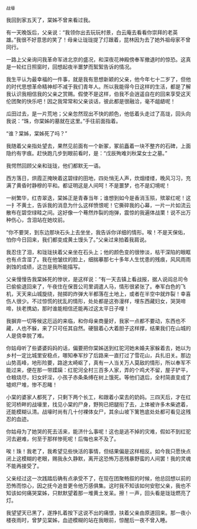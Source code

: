     战壕 

   我回到家五天了，棠姊不曾来看过我。

   有一天晚饭后，父亲说：“我领你出去玩玩村景，白云庵去看看你崇拜的老英雄。”我很不好意思的笑了！母亲让珑珑提了灯跟着，昆林因为去了她外祖母家不曾同行。

   一路上父亲询问我革命军进北京的盛况，和深夜花神殿傍奉军撤退时的惊恐。这真是一轮红日照窗时，回想起夜半噩梦而絮絮告诉的情况。

   我生平认为最幸福的一件事，就是我有思想新颖的父亲，他今年七十二岁了，但他的时代思想革命精神却不减于我们青年人。所以我能得今日这样的生活，都是了解我认识我相信我的父亲之赏赐。假使不是这样，伯我不会逍遥自在的回来享受这天伦团聚的快乐吧！因之我常常和父亲谈话，彼此都是很融洽，毫不龃龉呢！

   瓜田过去，是一片荒地；父亲忽然现出不快的颜色，他低着头走过了高垅，回头向我说：“珠，你棠姊的墓就在这里。”手往前面指着。

   “谁？棠姊，棠姊死了吗？”

   我随着父亲指处望去，果然见前面有一个新冢，冢前矗着一块不整齐的石碑，上面隐约有字痕。赶快跑几步到眼前看时，是：“戊辰殉难刘秋棠女士之墓。”

   我愕然回顾父亲和珑珑，他们都默无一语。

   西方落日，烘霞正掩映着这碧绿的田地，四处悄无人声，炊烟缕缕，晚风习习，充满了黄昏时静穆的平和。都证明这是人间呵！不是噩梦，也不是幻境呢！

   一树繁华，红杏翠迭，棠姊正是青春当年；谁想到如今是香消玉殒，殡翠红呢！这一扌不黄土，告诉我的消息为什么这样愤恨呢！它撕碎我的心幕，一片一片如流云散布在碧空绿畦之间。这好像一个蓦然炸裂的炮弹，震惊的我遍体战栗！说不出万种伤心，含泪站在她坟前。

   “你不要哭，到东边那块石头上去坐坐，我告诉你详细的情形。唉！不是天保佑，怕你今日回来，我们都变成黄土馒头了。”父亲过来拍着我肩说。

   我忍住了泪，和珑珑扶着父亲坐在石头上；他的颜色变的很惨淡，枯干深陷的眼眶也有点含湿了。我在他皱纹的脸上，细揣摹那七十多年人生忧患的残痕，风风雨雨剥蚀的成绩，这岂是我所能描写。

   父亲慢慢告我棠姊死的惨状，是这样说：“有一天去镇上看战报，据人说阎总司令已偷偷退回来了，午夜住在保晋公司里调遣人马，情形很紧张了。奉军白色的飞机，天天来山城旋绕，抛掷的炸弹大半都落在土地上，或者在半空中就炸裂！幸喜伤人很少。不过惊慌的扰乱的情形，处处都是这弥漫样，埋东西藏妇女，哭哭啼啼，扶老携幼，那时谁能相信还能再过这太平日子哩！

   我摒弃一切等候这厄运的来临，和你母亲商量好，我家一点都不要动，东西也不藏，人也不躲，来了只可任其自然。硬狠着心大着胆子这样撑，结果我们在山城的人是侥幸脱了难。

   你姑母听了些婆婆妈妈的话，偏要把你棠姊送到红驼河她未婚夫家躲着去，她以为乡村一定比城里安稳点，哪知奉军抄了后路来一直打过了雪花山，兵扎旧关。那边山势高峰，地形险要，路途太崎岖了，真有一人当关万人莫敌的情形，所以奉军不能过来，便在那一带蹂躏：红驼河全村三百多人家，弄的个鸡犬不留，屋子铲平，仓粮烧尽，妇女奸淫，小孩子赤条条缚在树上饿死。等他们退后，全村简直变成了墟烬尸堆，惨不忍睹！

   小棠的婆家人都死了，只剩下两个长工，和跟着小棠去的奶妈。三四天后，才在红驼河桥畔的战壕里，找见小棠的尸身，野狗已把腿衔了去，上体被许多木柴遮着，还能模糊认清。战壕时尚有几十付裸体女尸，其余山坡下篱笆底处处都可看见这残忍的血迹。

   你姑母为了她哭的死去活来，能济什么事呢！这也是逃不掉的灾难，假如不到红驼河去避难，何至于那样惨死呢！后悔也来不及了。

   唉！珠！我老了，我希望见些快活的事情，但结果偏是这样相反。如今我只愿快点闭上这模糊的老眼，赐我永久静默，离开这恐怖万恶残暴野蛮的人间罢！我的灵魂不能再接受了。

   父亲经过这一次践踏后确有点承受不了，在现在团聚畅叙的时候，他总回想以前的恐怖而惊心，因之抚今追昔更令他万感俱集。这时我不知该如何安慰父亲，我也不知该如何痛哭棠姊，只默默望着那一堆黄土发呆。擦！一声，回头看是珑珑燃亮了灯。

   我望望天已黑了，遂挣扎着按下这说不出的痛恨，扶着父亲由原道回来。那一夜小楼夜雨时，曾梦见棠姊，血迹模糊的站在我眼前，惊醒后一夜不曾入睡。

